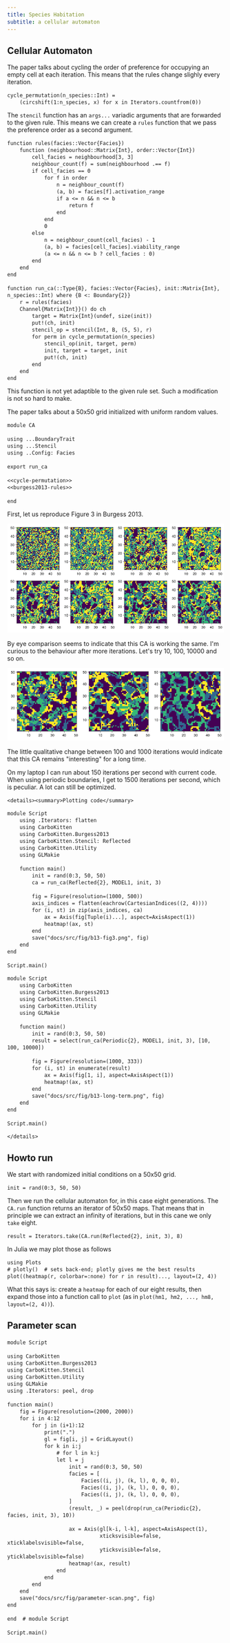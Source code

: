 ```yaml
---
title: Species Habitation
subtitle: a cellular automaton
---
```


## Cellular Automaton
The paper talks about cycling the order of preference for occupying an empty cell at each iteration. This means that the rules change slighly every iteration.

``` {.julia #cycle-permutation}
cycle_permutation(n_species::Int) =
    (circshift(1:n_species, x) for x in Iterators.countfrom(0))
```

The `stencil` function has an `args...` variadic arguments that are forwarded to the given rule. This means we can create a `rules` function that we pass the preference order as a second argument.

``` {.julia #burgess2013-rules}
function rules(facies::Vector{Facies})
    function (neighbourhood::Matrix{Int}, order::Vector{Int})
        cell_facies = neighbourhood[3, 3]
        neighbour_count(f) = sum(neighbourhood .== f)
        if cell_facies == 0
            for f in order
                n = neighbour_count(f)
                (a, b) = facies[f].activation_range
                if a <= n && n <= b
                    return f
                end
            end
            0
        else
            n = neighbour_count(cell_facies) - 1
            (a, b) = facies[cell_facies].viability_range
            (a <= n && n <= b ? cell_facies : 0)
        end
    end    
end

function run_ca(::Type{B}, facies::Vector{Facies}, init::Matrix{Int}, n_species::Int) where {B <: Boundary{2}}
    r = rules(facies)
    Channel{Matrix{Int}}() do ch
        target = Matrix{Int}(undef, size(init))
        put!(ch, init)
        stencil_op = stencil(Int, B, (5, 5), r)
        for perm in cycle_permutation(n_species)
            stencil_op(init, target, perm)
            init, target = target, init
            put!(ch, init)
        end
    end
end
```

This function is not yet adaptible to the given rule set. Such a modification is not so hard to make. 

The paper talks about a 50x50 grid initialized with uniform random values.

``` {.julia file=src/Burgess2013/CA.jl}
module CA

using ...BoundaryTrait
using ...Stencil
using ..Config: Facies

export run_ca

<<cycle-permutation>>
<<burgess2013-rules>>

end
```

First, let us reproduce Figure 3 in Burgess 2013.

![First 8 generations](fig/b13-fig3.png)

By eye comparison seems to indicate that this CA is working the same. I'm curious to the behaviour after more iterations. Let's try 10, 100, 10000 and so on.

![Assymptotic behaviour](fig/b13-long-term.png)

The little qualitative change between 100 and 1000 iterations would indicate that this CA remains "interesting" for a long time.

On my laptop I can run about 150 iterations per second with current code. When using periodic boundaries, I get to 1500 iterations per second, which is peculiar. A lot can still be optimized.

```@raw html
<details><summary>Plotting code</summary>
```

``` {.julia .build file=examples/ca/burgess-2013.jl target="docs/src/fig/b13-fig3.png"}
module Script
    using .Iterators: flatten
    using CarboKitten
    using CarboKitten.Burgess2013
    using CarboKitten.Stencil: Reflected
    using CarboKitten.Utility
    using GLMakie

    function main()
        init = rand(0:3, 50, 50)
        ca = run_ca(Reflected{2}, MODEL1, init, 3)

        fig = Figure(resolution=(1000, 500))
        axis_indices = flatten(eachrow(CartesianIndices((2, 4))))
        for (i, st) in zip(axis_indices, ca)
            ax = Axis(fig[Tuple(i)...], aspect=AxisAspect(1))
            heatmap!(ax, st)
        end
        save("docs/src/fig/b13-fig3.png", fig)
    end
end

Script.main()
```


``` {.julia .build file=examples/ca/long-term.jl target="docs/src/fig/b13-long-term.png"}
module Script
    using CarboKitten
    using CarboKitten.Burgess2013
    using CarboKitten.Stencil
    using CarboKitten.Utility
    using GLMakie

    function main()
        init = rand(0:3, 50, 50)
        result = select(run_ca(Periodic{2}, MODEL1, init, 3), [10, 100, 10000])

        fig = Figure(resolution=(1000, 333))
        for (i, st) in enumerate(result)
            ax = Axis(fig[1, i], aspect=AxisAspect(1))
            heatmap!(ax, st)
        end
        save("docs/src/fig/b13-long-term.png", fig)
    end
end

Script.main()
```

```@raw html
</details>
```

## Howto run
We start with randomized initial conditions on a 50x50 grid.

``` {.julia}
init = rand(0:3, 50, 50)
```

Then we run the cellular automaton for, in this case eight generations. The `CA.run` function returns an iterator of 50x50 maps. That means that in principle we can extract an infinity of iterations, but in this cane we only `take` eight.

``` {.julia}
result = Iterators.take(CA.run(Reflected{2}, init, 3), 8)
```

In Julia we may plot those as follows

``` {.julia}
using Plots
# plotly()  # sets back-end; plotly gives me the best results
plot((heatmap(r, colorbar=:none) for r in result)..., layout=(2, 4))
```

What this says is: create a `heatmap` for each of our eight results, then expand those into a function call to `plot` (as in `plot(hm1, hm2, ..., hm8, layout=(2, 4))`).

## Parameter scan

``` {.julia file=examples/ca/parameter-scan.jl}
module Script

using CarboKitten
using CarboKitten.Burgess2013
using CarboKitten.Stencil
using CarboKitten.Utility
using GLMakie
using .Iterators: peel, drop

function main()
    fig = Figure(resolution=(2000, 2000))
    for i in 4:12
        for j in (i+1):12
            print(".")
            gl = fig[i, j] = GridLayout()
            for k in i:j
                # for l in k:j
                let l = j
                    init = rand(0:3, 50, 50)
                    facies = [
                        Facies((i, j), (k, l), 0, 0, 0),
                        Facies((i, j), (k, l), 0, 0, 0),
                        Facies((i, j), (k, l), 0, 0, 0),
                    ]
                    (result, _) = peel(drop(run_ca(Periodic{2}, facies, init, 3), 10))

                    ax = Axis(gl[k-i, l-k], aspect=AxisAspect(1),
                              xticksvisible=false, xticklabelsvisible=false,
                              yticksvisible=false, yticklabelsvisible=false)
                    heatmap!(ax, result)
                end
            end
        end
    end
    save("docs/src/fig/parameter-scan.png", fig)
end

end  # module Script

Script.main()
```
